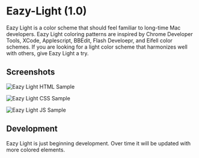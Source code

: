 # Eazy-Light (1.0)
Eazy Light is a color scheme that should feel familiar to long-time Mac developers. Eazy Light coloring patterns are inspired by Chrome Developer Tools, XCode, Applescript, BBEdit, Flash Develoepr, and Eifell color schemes. If you are looking for a light color scheme that harmonizes well with others, give Eazy Light a try.

## Screenshots

![Eazy Light HTML Sample](http://nullent.org/eazy-light/eazy-light-html.png)

![Eazy Light CSS Sample](http://nullent.org/eazy-light/eazy-light-css.png)

![Eazy Light JS Sample](http://nullent.org/eazy-light/eazy-light-js.png)

## Development

Eazy Light is just beginning development. Over time it will be updated with more colored elements.
